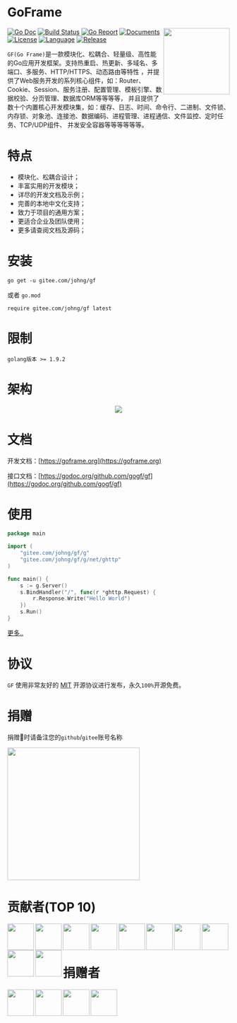 # GoFrame
<img align="right" height="150px" src="https://gfer.me/cover.png">

[![Go Doc](https://godoc.org/github.com/gogf/gf?status.svg)](https://godoc.org/github.com/gogf/gf) 
[![Build Status](https://travis-ci.org/gogf/gf.svg?branch=master)](https://travis-ci.org/gogf/gf) 
[![Go Report](https://goreportcard.com/badge/github.com/gogf/gf)](https://goreportcard.com/report/github.com/gogf/gf) 
[![Documents](https://img.shields.io/badge/docs-100%25-green.svg)](https://gfer.me) 
[![License](https://img.shields.io/github/license/gogf/gf.svg?style=flat)](https://github.com/gogf/gf)
[![Language](https://img.shields.io/badge/language-go-blue.svg)](https://github.com/gogf/gf)
[![Release](https://img.shields.io/github/release/gogf/gf.svg?style=flat)](https://github.com/gogf/gf/releases)

<!--
[![Code Coverage](https://codecov.io/gh/gogf/gf/branch/master/graph/badge.svg)](https://codecov.io/gh/gogf/gf)
[![Code Helper](https://www.codetriage.com/gogf/gf/badges/users.svg)](https://www.codetriage.com/gogf/gf) 
--> 

`GF(Go Frame)`是一款模块化、松耦合、轻量级、高性能的Go应用开发框架。支持热重启、热更新、多域名、多端口、多服务、HTTP/HTTPS、动态路由等特性
，并提供了Web服务开发的系列核心组件，如：Router、Cookie、Session、服务注册、配置管理、模板引擎、数据校验、分页管理、数据库ORM等等等等，
并且提供了数十个内置核心开发模块集，如：缓存、日志、时间、命令行、二进制、文件锁、内存锁、对象池、连接池、数据编码、进程管理、进程通信、文件监控、定时任务、TCP/UDP组件、
并发安全容器等等等等等等。


# 特点
* 模块化、松耦合设计；
* 丰富实用的开发模块；
* 详尽的开发文档及示例；
* 完善的本地中文化支持；
* 致力于项目的通用方案；
* 更适合企业及团队使用；
* 更多请查阅文档及源码；

# 安装
```html
go get -u gitee.com/johng/gf
```
或者
`go.mod`
```
require gitee.com/johng/gf latest
```
# 限制
```shell
golang版本 >= 1.9.2
```

# 架构
<div align=center>
<img src="https://gfer.me/images/arch.png"/>
</div>



# 文档

开发文档：[https://goframe.org](https://goframe.org)

接口文档：[https://godoc.org/github.com/gogf/gf](https://godoc.org/github.com/gogf/gf)

# 使用
```go
package main

import (
    "gitee.com/johng/gf/g"
    "gitee.com/johng/gf/g/net/ghttp"
)

func main() {
    s := g.Server()
    s.BindHandler("/", func(r *ghttp.Request) {
        r.Response.Write("Hello World")
    })
    s.Run()
}
```

[更多..](https://gfer.me/start/index)


# 协议

`GF` 使用非常友好的 [MIT](LICENSE) 开源协议进行发布，永久`100%`开源免费。

# 捐赠

捐赠时请备注您的`github`/`gitee`账号名称

<a href="https://goframe.org/images/donate.png" target="_blank">
<img src="https://goframe.org/images/donate.png" width="300"/>
</a>

# 贡献者(TOP 10)

<a href="https://gitee.com/johng" target="_blank" title="John"><img src="https://gitee.com/uploads/27/1309327_johng.png" width="60" align="left"></a>
<a href="https://gitee.com/wenzi1" target="_blank" title="蚊子"><img src="https://images.gitee.com/uploads/22/1923122_wenzi1.png" width="60" align="left"></a>
<a href="https://gitee.com/zseeker" target="_blank" title="zseeker"><img src="https://gfer.me/images/contributors/zseeker.png" width="60" align="left"></a>
<a href="https://gitee.com/ymrjqyy" target="_blank" title="一墨染尽青衣颜"><img src="https://images.gitee.com/uploads/27/876827_ymrjqyy.png" width="60" align="left"></a>
<a href="https://github.com/chenyang351" target="_blank" title="chenyang351"><img src="https://avatars1.githubusercontent.com/u/30063958?s=60&v=4" width="60" align="left"></a>
<a href="https://gitee.com/wxkj" target="_blank" title="wxkj"><img src="https://gitee.com/uploads/56/91356_wxkj.png" width="60" align="left"></a>
<a href="https://github.com/wxkj001" target="_blank" title="3wxkj001
"><img src="https://avatars0.githubusercontent.com/u/7794279?s=60&v=4" width="60" align="left"></a>
<a href="https://gitee.com/zhangjinfu" target="_blank" title="张金富"><img src="https://images.gitee.com/uploads/63/356163_zhangjinfu.png" width="60" align="left"></a>
<a href="https://gitee.com/garfieldkwong" target="_blank" title="GarfieldKwong"><img src="https://gfer.me/images/contributors/garfieldkwong.png" width="60" align="left"></a>
<a href="https://gitee.com/qq1054000800" target="_blank" title="hello"><img src="https://gitee.com/uploads/9/2209_qq1054000800.jpg" width="60" align="left"></a>

<br /><br /><br />

# 捐赠者

<a href="https://gitee.com/zhuhuan12" target="_blank" title="zhuhuan12"><img src="https://gitee.com/uploads/39/751839_zhuhuan12.png" width="60" align="left"></a>

<a href="https://gitee.com/zfan_codes" target="_blank" title="范钟"><img src="https://images.gitee.com/uploads/32/2044832_zfan_codes.png" width="60" align="left"></a>

<a href="https://gitee.com/hailaz" target="_blank" title="HaiLaz"><img src="https://gitee.com/uploads/87/1273187_hailaz.png" width="60" align="left"></a>

<a href="https://gitee.com/mg91" target="_blank" title="mg91"><img src="https://images.gitee.com/uploads/30/1410930_mg91.png" width="60" align="left"></a>
